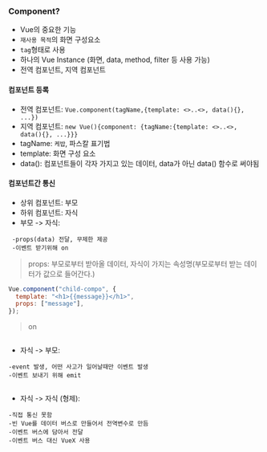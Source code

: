 ### Component?

- Vue의 중요한 기능
- `재사용 목적`의 화면 구성요소
- `tag`형태로 사용
- 하나의 Vue Instance (화면, data, method, filter 등 사용 가능)
- 전역 컴포넌트, 지역 컴포넌트

#### 컴포넌트 등록

- 전역 컴포넌트: `Vue.component(tagName,{template: <>..<>, data(){}, ...})`
- 지역 컴포넌트: `new Vue(){component: {tagName:{template: <>..<>, data(){}, ...}}}`
- tagName: `케밥`, 파스칼 표기법
- template: 화면 구성 요소
- data(): 컴포넌트들이 각자 가지고 있는 데이터, data가 아닌 data() 함수로 써야됨

#### 컴포넌트간 통신

- 상위 컴포넌트: 부모
- 하위 컴포넌트: 자식
- 부모 -> 자식: 
```
 -props(data) 전달, 무제한 제공
 -이벤트 받기위해 on
```
> props: 부모로부터 받아올 데이터, 자식이 가지는 속성명(부모로부터 받는 데이터가 값으로 들어간다.)
```javascript
Vue.component("child-compo", {
  template: "<h1>{{message}}</h1>",
  props: ["message"],
});
```
> on
```javascript

```

- 자식 -> 부모: 
```
-event 발생, 어떤 사고가 일어날때만 이벤트 발생
-이벤트 보내기 위해 emit
```
```javascript

```

- 자식 -> 자식 (형제):
```
-직접 통신 못함
-빈 Vue를 데이터 버스로 만들어서 전역변수로 만듬
-이벤트 버스에 담아서 전달
-이벤트 버스 대신 VueX 사용 
```
